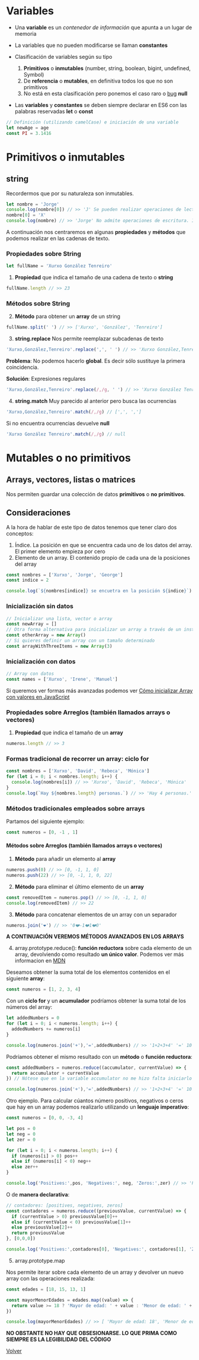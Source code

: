 # Variables
- Una __variable__ es un _contenedor de información_  que apunta a un lugar de memoria

- La variables que no pueden modificarse se llaman __constantes__
- Clasificación de variables según su tipo
  1. __Primitivos__ o __inmutables__ (number, string, boolean, bigint, undefined, Symbol)
  2. De __referencia__ o __mutables__, en definitiva todos los que no son primitivos
  3. No está en esta clasificación pero ponemos el caso raro o [bug](https://definicion.de/bug/) __null__
- Las __variables__ y __constantes__ se deben siempre declarar en ES6 con las palabras reservadas __let__ o __const__

```js
// Definición (utilizando camelCase) e iniciación de una variable
let newAge = age
const PI = 3.1416
```

# Primitivos o inmutables

## string

Recordermos que por su naturaleza son inmutables.
```js
let nombre = 'Jorge'
console.log(nombre[0]) // >> 'J' Se pueden realizar operaciones de lectura
nombre[0] = 'X'
console.log(nombre) // >> 'Jorge' No admite operaciones de escritura. Inmutabilidad
```

A continuación nos centraremos en algunas __propiedades__ y __métodos__ que podemos realizar en las cadenas de texto.

### Propiedades sobre String

```js
let fullName = 'Xurxo González Tenreiro'
```

1. __Propiedad__ que indica el tamaño de una cadena de texto o __string__

```js
fullName.length // >> 23
```

### Métodos sobre String

2. __Método__ para obtener un __array__ de un string

```js
fullName.split(' ') // >> ['Xurxo', 'González', 'Tenreiro']
```

3. __string.replace__ Nos permite reemplazar subcadenas de texto

```js
'Xurxo,González,Tenreiro'.replace(',', ' ') // >> 'Xurxo González,Tenreiro' 
```
__Problema__: No podemos hacerlo __global__. Es decir sólo sustituye la primera coincidencia.

__Solución__: Expresiones regulares

```js
'Xurxo,González,Tenreiro'.replace(/,/g, ' ') // >> 'Xurxo González Tenreiro' 
```
4. __string.match__ Muy parecido al anterior pero busca las ocurrencias

```js
'Xurxo,González,Tenreiro'.match(/,/g) // [',', ',']
```
Si no encuentra ocurrencias devuelve __null__

```js
'Xurxo González Tenreiro'.match(/,/g) // null
```

# Mutables o no primitivos

## Arrays, vectores, listas o matrices

Nos permiten guardar una colección de datos **primitivos** o **no primitivos**.

## Consideraciones

A la hora de hablar de este tipo de datos tenemos que tener claro dos conceptos:

1. Índice. La posición en que se encuentra cada uno de los datos del array. El primer elemento empieza por cero
2. Elemento de un array. El contenido propio de cada una de la posiciones del array

```js
const nombres = ['Xurxo', 'Jorge', 'George']
const indice = 2

console.log(`${nombres[indice]} se encuetra en la posición ${indice}`) // >> 'George se encuetra en la posición 2'
```

### Inicialización sin datos

```js
// Inicializar una lista, vector o array
const newArray = []
// Otra forma alternativa para inicializar un array a través de un instancia
const otherArray = new Array()
// Si quieres definir un array con un tamaño determinado
const arrayWithThreeItems = new Array(3)
```

### Inicialización con datos

```javascript
// Array con datos
const names = ['Xurxo', 'Irene', 'Manuel']
```
Si queremos ver formas más avanzadas podemos ver [Cómo inicializar Array con valores en JavaScript](https://midu.dev/inicializar-array-con-valores/)

### Propiedades sobre Arreglos (también llamados arrays o vectores)

1. __Propiedad__ que indica el tamaño de un __array__

```js
numeros.length // >> 3
```

### Formas tradicional de recorrer un array: ciclo for

```js
const nombres = ['Xurxo', 'David', 'Rebeca', 'Mónica']
for (let i = 0; i < nombres.length; i++) {
  console.log(nombres[i]) // >> 'Xurxo', 'David', 'Rebeca', 'Mónica'
}
console.log(`Hay ${nombres.length} personas.`) // >> 'Hay 4 personas.'
```

### Métodos tradicionales empleados sobre arrays

Partamos del siguiente ejemplo:

```js
const numeros = [0, -1 , 1]
```

#### Métodos sobre Arreglos (también llamados arrays o vectores)

1. __Método__ para añadir un elemento al __array__

```js
numeros.push(0) // >> [0, -1, 1, 0]
numeros.push(22) // >> [0, -1, 1, 0, 22]
```
2. __Método__ para eliminar el último elemento de un __array__

```js
const removedItem = numeros.pop() // >> [0, -1, 1, 0]
console.log(removedItem) // >> 22
```

3. __Método__ para concatenar elementos de un array con un separador

```js
numeros.join('❤️') // >> '0❤️-1❤️1❤️0'
```

__A CONTINUACIÓN VEREMOS MÉTODOS AVANZADOS EN LOS ARRAYS__

4. array.prototype.reduce():  __función reductora__ sobre cada elemento de un array, devolviendo como resultado __un único valor__. Podemos ver más informacion en [MDN](https://developer.mozilla.org/es/docs/Web/JavaScript/Reference/Global_Objects/Array/reduce)

Deseamos obtener la suma total de los elementos contenidos en el siguiente __array__:

```js
const numeros = [1, 2, 3, 4]
```

Con un __ciclo for__ y un __acumulador__ podríamos obtener la suma total de los números del array:

```js
let addedNumbers = 0
for (let i = 0; i < numeros.length; i++) {
  addedNumbers += numeros[i]
}

console.log(numeros.join('+'),'=',addedNumbers) // >> '1+2+3+4' '=' 10
```
Podríamos obtener el mismo resultado con un __método__ o __función reductora__:

```js
const addedNumbers = numeros.reduce((accumulator, currentValue) => {
  return accumulator + currentValue
}) // Nótese que en la variable accumulator no me hizo falta iniciarlo a cero

console.log(numeros.join('+'),'=',addedNumbers) // >> '1+2+3+4' '=' 10
```

Otro ejemplo. Para calcular cúantos número positivos, negativos o ceros que hay en un array podemos realizarlo utilizando un __lenguaje imperativo__:

```js
const numeros = [0, 0, -3, 4]
```

```js
let pos = 0
let neg = 0
let zer = 0

for (let i = 0; i < numeros.length; i++) {
  if (numeros[i] > 0) pos++
  else if (numeros[i] < 0) neg++
  else zer++
}

console.log('Positives:',pos, 'Negatives:', neg, 'Zeros:',zer) // >> 'Positives:' 1 'Negatives:' 1 'Zeros:' 2
```

O de __manera declarativa__: 

```js
// contadores: [positives, negatives, zeros]
const contadores = numeros.reduce((previousValue, currentValue) => {
  if (currentValue > 0) previousValue[0]++
  else if (currentValue < 0) previousValue[1]++
  else previousValue[2]++
  return previousValue
}, [0,0,0])

console.log('Positives:',contadores[0], 'Negatives:', contadores[1], 'Zeros:',contadores[2]) // >> 'Positives:' 1 'Negatives:' 1 'Zeros:' 2
```

5. array.prototype.map

Nos permite iterar sobre cada elemento de un array y devolver un nuevo array con las operaciones realizada:

```js
const edades = [18, 15, 13, 1]

const mayorMenorEdades = edades.map((value) => {
  return value >= 18 ? 'Mayor de edad: ' + value : 'Menor de edad: ' + value
})

console.log(mayorMenorEdades) // >> [ 'Mayor de edad: 18', 'Menor de edad: 15', 'Menor de edad: 13', 'Menor de edad: 1' ]
```


__NO OBSTANTE NO HAY QUE OBSESIONARSE. LO QUE PRIMA COMO SIEMPRE ES LA LEGIBILIDAD DEL CÓDIGO__

[Volver](README.md#tabla-de-contenidos)
